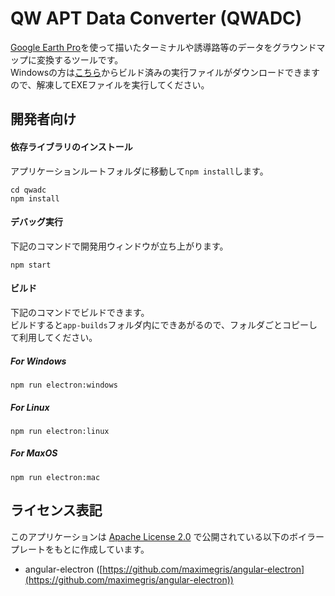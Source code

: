 # QW APT Data Converter (QWADC)

[Google Earth Pro](https://www.google.com/intl/ja/earth/desktop/)を使って描いたターミナルや誘導路等のデータをグラウンドマップに変換するツールです。  
Windowsの方は[こちら](https://github.com/Ruijihin/qw-apt-data/releases)からビルド済みの実行ファイルがダウンロードできますので、解凍してEXEファイルを実行してください。  


## 開発者向け

#### 依存ライブラリのインストール

アプリケーションルートフォルダに移動して`npm install`します。

```shell
cd qwadc
npm install
```

#### デバッグ実行

下記のコマンドで開発用ウィンドウが立ち上がります。

```shell
npm start
```

#### ビルド

下記のコマンドでビルドできます。  
ビルドすると`app-builds`フォルダ内にできあがるので、フォルダごとコピーして利用してください。

##### For Windows

```shell
npm run electron:windows
```

##### For Linux

```shell
npm run electron:linux
```

##### For MaxOS

```shell
npm run electron:mac
```

## ライセンス表記

このアプリケーションは [Apache License 2.0](http://www.apache.org/licenses/LICENSE-2.0) で公開されている以下のボイラープレートをもとに作成しています。

* angular-electron ([https://github.com/maximegris/angular-electron](https://github.com/maximegris/angular-electron))